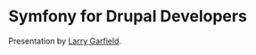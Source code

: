 Symfony for Drupal Developers
================================

Presentation by [Larry Garfield](http://www.garfieldtech.com).
